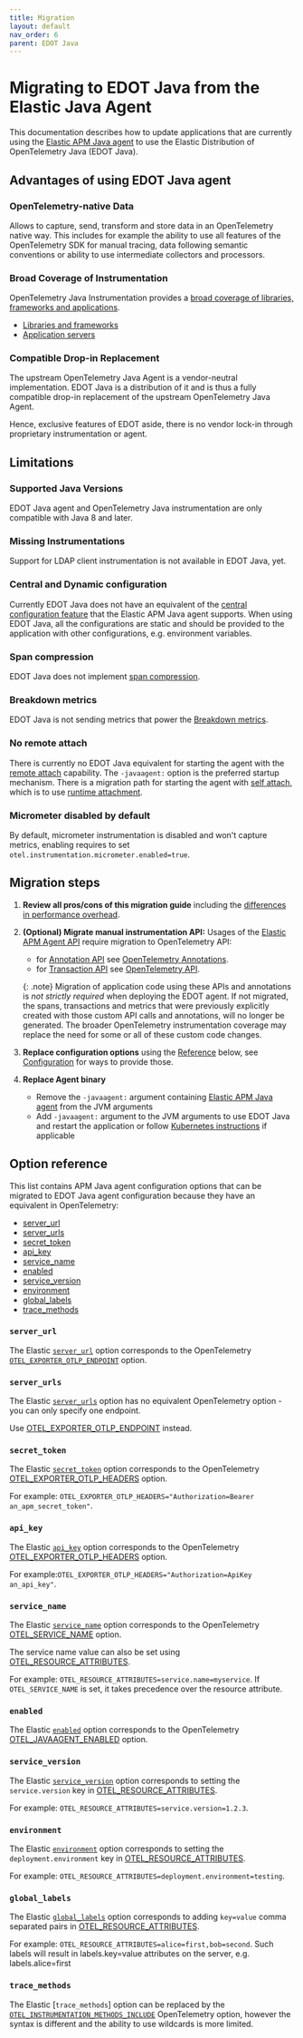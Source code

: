 ```yaml
---
title: Migration
layout: default
nav_order: 6
parent: EDOT Java
---
```


# Migrating to EDOT Java from the Elastic Java Agent
 
This documentation describes how to update applications that are currently using the [Elastic APM Java agent](https://www.elastic.co/guide/en/apm/agent/java/current/index.html) to use the Elastic Distribution of OpenTelemetry Java (EDOT Java).

## Advantages of using EDOT Java agent

### OpenTelemetry-native Data

Allows to capture, send, transform and store data in an OpenTelemetry native way. This includes for example the ability to use all features of the OpenTelemetry SDK for manual tracing, data following semantic conventions or ability to use intermediate collectors and processors.

### Broad Coverage of Instrumentation

OpenTelemetry Java Instrumentation provides a [broad coverage of libraries, frameworks and applications](https://github.com/open-telemetry/opentelemetry-java-instrumentation/blob/main/docs/supported-libraries.md).

- [Libraries and frameworks](https://github.com/open-telemetry/opentelemetry-java-instrumentation/blob/main/docs/supported-libraries.md#libraries--frameworks)
- [Application servers](https://github.com/open-telemetry/opentelemetry-java-instrumentation/blob/main/docs/supported-libraries.md#application-servers)

### Compatible Drop-in Replacement

The upstream OpenTelemetry Java Agent is a vendor-neutral implementation.
EDOT Java is a distribution of it and is thus a
 fully compatible drop-in replacement of the upstream OpenTelemetry Java Agent.

Hence, exclusive features of EDOT aside, there is no vendor lock-in through proprietary instrumentation or agent.

## Limitations

### Supported Java Versions

EDOT Java agent and OpenTelemetry Java instrumentation are only compatible with Java 8 and later.

### Missing Instrumentations

Support for LDAP client instrumentation is not available in EDOT Java, yet.

### Central and Dynamic configuration

Currently EDOT Java does not have an equivalent of the [central configuration feature](https://www.elastic.co/guide/en/observability/current/apm-agent-configuration.html) that the Elastic APM Java agent supports. When using EDOT Java, all the configurations are static and should be provided to the application with other configurations, e.g. environment variables.

### Span compression

EDOT Java does not implement [span compression](https://www.elastic.co/guide/en/observability/current/apm-data-model-spans.html#apm-spans-span-compression).

### Breakdown metrics

EDOT Java is not sending metrics that power the [Breakdown metrics](https://www.elastic.co/guide/en/apm/guide/current/data-model-metrics.html#_breakdown_metrics).

### No remote attach

There is currently no EDOT Java equivalent for starting the agent with the [remote attach](https://www.elastic.co/guide/en/apm/agent/java/current/setup-attach-cli.html) capability. The `-javaagent:` option is the preferred startup mechanism. There is a migration path for starting the agent with [self attach](https://www.elastic.co/guide/en/apm/agent/java/current/setup-attach-api.html), which is to use [runtime attachment](https://github.com/open-telemetry/opentelemetry-java-contrib/blob/main/runtime-attach/README.md).

### Micrometer disabled by default

By default, micrometer instrumentation is disabled and won't capture metrics, enabling requires to set `otel.instrumentation.micrometer.enabled=true`.

## Migration steps

1. **Review all pros/cons of this migration guide** including the [differences in performance overhead](./overhead).
1. **(Optional) Migrate manual instrumentation API:** Usages of the [Elastic APM Agent API](https://www.elastic.co/guide/en/apm/agent/java/current/public-api.html) require migration to OpenTelemetry API:
    - for [Annotation API](https://www.elastic.co/guide/en/apm/agent/java/current/public-api.html#api-annotation) see [OpenTelemetry Annotations](https://opentelemetry.io/docs/zero-code/java/agent/annotations/).
    - for [Transaction API](https://www.elastic.co/guide/en/apm/agent/java/current/public-api.html#api-transaction) see [OpenTelemetry API](https://opentelemetry.io/docs/zero-code/java/agent/api/).

    {: .note}
    Migration of application code using these APIs and annotations is _not strictly required_ when deploying the EDOT agent. If not migrated, the spans, transactions and metrics that were previously explicitly created with those custom API calls and annotations, will no longer be generated. The broader OpenTelemetry instrumentation coverage may replace the need for some or all of these custom code changes.
1. **Replace configuration options** using the [Reference](#option-reference) below, see [Configuration](./configuration) for ways to provide those.
1. **Replace Agent binary** 
    - Remove the `-javaagent:` argument containing [Elastic APM Java agent](https://www.elastic.co/guide/en/apm/agent/java/current/index.html) from the JVM arguments
    - Add `-javaagent:` argument to the JVM arguments to use EDOT Java and restart the application or follow [Kubernetes instructions](./setup/k8s) if applicable

## Option reference

This list contains APM Java agent configuration options that can be migrated to EDOT Java agent configuration because
they have an equivalent in OpenTelemetry:

* [server_url](#server_url)
* [server_urls](#server_urls)
* [secret_token](#secret_token)
* [api_key](#api_key)
* [service_name](#service_name)
* [enabled](#enabled)
* [service_version](#service_version)
* [environment](#environment)
* [global_labels](#global_labels)
* [trace_methods](#trace_methods)

### `server_url`

The Elastic [`server_url`](https://www.elastic.co/guide/en/apm/agent/java/current/config-reporter.html#config-server-url) option corresponds to the OpenTelemetry [`OTEL_EXPORTER_OTLP_ENDPOINT`](https://opentelemetry.io/docs/concepts/sdk-configuration/otlp-exporter-configuration/#otel_exporter_otlp_endpoint) option.

### `server_urls`

The Elastic [`server_urls`](https://www.elastic.co/guide/en/apm/agent/java/current/config-reporter.html#config-server-urls) option has no equivalent OpenTelemetry option - you can only specify one endpoint.

Use [OTEL_EXPORTER_OTLP_ENDPOINT](https://opentelemetry.io/docs/concepts/sdk-configuration/otlp-exporter-configuration/#otel_exporter_otlp_endpoint) instead.

### `secret_token`

The Elastic [`secret_token`](https://www.elastic.co/guide/en/apm/agent/java/current/config-reporter.html#config-secret-token) option corresponds to the OpenTelemetry [OTEL_EXPORTER_OTLP_HEADERS](https://opentelemetry.io/docs/concepts/sdk-configuration/otlp-exporter-configuration/#otel_exporter_otlp_headers) option.

For example: `OTEL_EXPORTER_OTLP_HEADERS="Authorization=Bearer an_apm_secret_token"`.

### `api_key`

The Elastic [`api_key`](https://www.elastic.co/guide/en/apm/agent/java/current/config-reporter.html#config-api-key) option corresponds to the OpenTelemetry [OTEL_EXPORTER_OTLP_HEADERS](https://opentelemetry.io/docs/concepts/sdk-configuration/otlp-exporter-configuration/#otel_exporter_otlp_headers) option.

For example:`OTEL_EXPORTER_OTLP_HEADERS="Authorization=ApiKey an_api_key"`.

### `service_name`

The Elastic [`service_name`](https://www.elastic.co/guide/en/apm/agent/java/current/config-core.html#config-service-name) option corresponds to the OpenTelemetry [OTEL_SERVICE_NAME](https://opentelemetry.io/docs/concepts/sdk-configuration/general-sdk-configuration/#otel_service_name) option.

The service name value can also be set using [OTEL_RESOURCE_ATTRIBUTES](https://opentelemetry.io/docs/concepts/sdk-configuration/general-sdk-configuration/#otel_resource_attributes).

For example: `OTEL_RESOURCE_ATTRIBUTES=service.name=myservice`. If `OTEL_SERVICE_NAME` is set, it takes precedence over the resource attribute.

### `enabled`

The Elastic [`enabled`](https://www.elastic.co/guide/en/apm/agent/java/current/config-core.html#config-enabled) option corresponds to the OpenTelemetry [OTEL_JAVAAGENT_ENABLED](https://opentelemetry.io/docs/zero-code/java/agent/disable/) option.

### `service_version`

The Elastic [`service_version`](https://www.elastic.co/guide/en/apm/agent/java/current/config-core.html#config-service-version) option corresponds to setting the `service.version` key in [OTEL_RESOURCE_ATTRIBUTES](https://opentelemetry.io/docs/concepts/sdk-configuration/general-sdk-configuration/#otel_resource_attributes).

For example: `OTEL_RESOURCE_ATTRIBUTES=service.version=1.2.3`.

### `environment`

The Elastic [`environment`](https://www.elastic.co/guide/en/apm/agent/java/current/config-core.html#config-environment) option corresponds to setting the `deployment.environment` key in [OTEL_RESOURCE_ATTRIBUTES](https://opentelemetry.io/docs/concepts/sdk-configuration/general-sdk-configuration/#otel_resource_attributes).

For example: `OTEL_RESOURCE_ATTRIBUTES=deployment.environment=testing`.

### `global_labels`

The Elastic [`global_labels`](https://www.elastic.co/guide/en/apm/agent/java/current/config-core.html#config-global-labels) option corresponds to adding `key=value` comma separated pairs in [OTEL_RESOURCE_ATTRIBUTES](https://opentelemetry.io/docs/concepts/sdk-configuration/general-sdk-configuration/#otel_resource_attributes).

For example: `OTEL_RESOURCE_ATTRIBUTES=alice=first,bob=second`. Such labels will result in labels.key=value attributes on the server, e.g. labels.alice=first

### `trace_methods`

The Elastic [`trace_methods`] option can be replaced by the [`OTEL_INSTRUMENTATION_METHODS_INCLUDE`](https://opentelemetry.io/docs/zero-code/java/agent/annotations/#creating-spans-around-methods-with-otelinstrumentationmethodsinclude) OpenTelemetry option, however the syntax is different and the ability to use wildcards is more limited.


